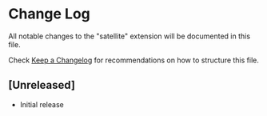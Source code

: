 # Change Log
All notable changes to the "satellite" extension will be documented in this file.

Check [Keep a Changelog](http://keepachangelog.com/) for recommendations on how to structure this file.

## [Unreleased]
- Initial release
